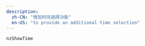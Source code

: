 ```yaml
---
description:
  zh-CN: "增加时间选择功能"
  en-US: "to provide an additional time selection"
---
```


```html
nzShowTime
```
